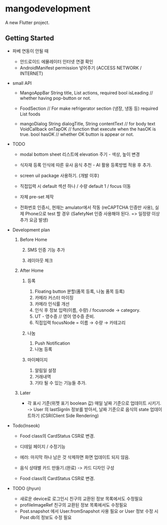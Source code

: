 # mangodevelopment

A new Flutter project.

## Getting Started

- 파베 연동이 안될 때
    - 안드로이드 에뮬레이터 인터넷 연결 확인
    - AndroidManifest permission 넣어주기 (ACCESS NETWORK / INTERNET)

- small API
    - MangoAppBar
           String title,
           List<Widget> actions,
           required bool isLeading // whether having pop-button or not.
    - FoodSection // For make refrigerator section (냉장, 냉동 등)
            required List<Food> foods

    - mangoDialog
          String dialogTitle,
          String contentText // for body text
          VoidCallback onTapOK // function that execute when the hasOK is true.
          bool hasOK // whether OK button is appear or not.


- TODO
    - modal bottom sheet
        리스트에 elevation 주기 - 색상, 높이 변경
    - 식자재 등록
        인식에 따른 유사 음식 추천 - AI 활용 등록방법 적용 후 추가.

    - screen uil package 사용하기. (개발 이후)

    - 직접입력 시 default 섹션 하나 / 수량 default 1 / focus 이동

    - 자체 pre-set 제작
    
    - 전화번호 인증시,
        현재는 amulator에서 작동 (reCAPTCHA 인증만 사용), 실제 Phone으로 test 할 경우 (SafetyNet 인증 사용해야 된다. => 일정량 이상 추가 요금 발생)

- Development plan
    1. Before Home

        2) SMS 인증 기능 추가

        3) 레이아웃 체크

    2. After Home

        1) 등록

            1. Floating button 분할(품목 등록, 나눔 품목 등록)
            2. 카메라 커스터 마이징
            3. 카메라 인식률 개선
            4. 인식 후 정보 입력(이름, 수량) / focusnode → category.
            5. UT - 영수증 // 영어 영수증 준비.
            6. 직접입력 focusNode = 이름 → 수량 → 카테고리

        3) 나눔

            1. Push Notification
            2. 나눔 등록

        4) 마이페이지

            1. 알림일 설정
            2. 거래내역
            3. 기타 될 수 있는 기능들 추가.

    3. Later
        - 각 표시 기준(위젯 표기 boolean 값) 매일 날짜 기준으로 업데이트 시키기.
            -> User 의 lastSignIn 정보를 받아서, 날짜 기준으로 음식의 state 업데이트하기 (CSR(Client Side Rendering)

- Todo(Inseok)
    - Food class의 CardStatus CSR로 변경.
    - 디테일 페이지 / 수정기능

    - 에러: 마지막 하나 남은 것 삭제하면 화면 업데이트 되지 않음.
    - 음식 상태별 카드 만들기.(완료) -> 카드 디자인 구성
    - Food class의 CardStatus CSR로 변경.
  
- TODO (jhyun)
	- 새로운 device로 로그인시 친구의 교환된 정보 목록에서도 수정필요
	- profileImageRef 친구의 교환된 정보 목록에서도 수정필요
	- Post.snapshot 에서 User.fromSnapshot 사용 필요 or User 정보 수정 시 Post db의 정보도 수정 필요
